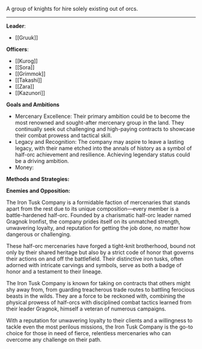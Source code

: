 A group of knights for hire solely existing out of orcs. 

---

**Leader**:
- [[Gruuk]]

**Officers**:
- [[Kurog]]
- [[Sora]]
- [[Grimmok]]
- [[Takashi]]
- [[Zara]]
- [[Kazunori]]

**Goals and Ambitions**
- Mercenary Excellence: Their primary ambition could be to become the most renowned and sought-after mercenary group in the land. They continually seek out challenging and high-paying contracts to showcase their combat prowess and tactical skill.
- Legacy and Recognition: The company may aspire to leave a lasting legacy, with their name etched into the annals of history as a symbol of half-orc achievement and resilience. Achieving legendary status could be a driving ambition.
- Money: 

**Methods and Strategies:** 


**Enemies and Opposition:** 



The Iron Tusk Company is a formidable faction of mercenaries that stands apart from the rest due to its unique composition—every member is a battle-hardened half-orc. Founded by a charismatic half-orc leader named Gragnok Ironfist, the company prides itself on its unmatched strength, unwavering loyalty, and reputation for getting the job done, no matter how dangerous or challenging.

These half-orc mercenaries have forged a tight-knit brotherhood, bound not only by their shared heritage but also by a strict code of honor that governs their actions on and off the battlefield. Their distinctive iron tusks, often adorned with intricate carvings and symbols, serve as both a badge of honor and a testament to their lineage.

The Iron Tusk Company is known for taking on contracts that others might shy away from, from guarding treacherous trade routes to battling ferocious beasts in the wilds. They are a force to be reckoned with, combining the physical prowess of half-orcs with disciplined combat tactics learned from their leader Gragnok, himself a veteran of numerous campaigns.

With a reputation for unwavering loyalty to their clients and a willingness to tackle even the most perilous missions, the Iron Tusk Company is the go-to choice for those in need of fierce, relentless mercenaries who can overcome any challenge on their path.